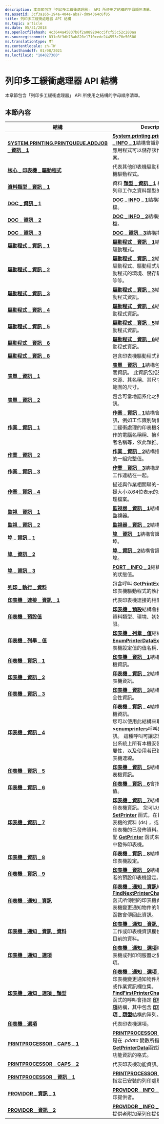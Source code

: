 ```yaml
---
description: 本章節包含「列印多工緩衝處理器」 API 所使用之結構的字母順序清單。
ms.assetid: 3cf3a16b-194a-404e-aba7-d094364c6f05
title: 列印多工緩衝處理器 API 結構
ms.topic: article
ms.date: 05/31/2018
ms.openlocfilehash: 4c3644a45837b6f2a089204cc5fcf55c52c280aa
ms.sourcegitcommit: 831e8f3db78ab820e1710cede244553c70e50500
ms.translationtype: MT
ms.contentlocale: zh-TW
ms.lasthandoff: 01/08/2021
ms.locfileid: "104027300"
---
```

# <a name="print-spooler-api-structures"></a>列印多工緩衝處理器 API 結構

本章節包含「列印多工緩衝處理器」 API 所使用之結構的字母順序清單。

## <a name="in-this-section"></a>本節內容



| 結構                                                                        | Description                                                                                                                                                                                                                                                                                                                                                                                                                                                                                                                      |
|----------------------------------------------------------------------------------|----------------------------------------------------------------------------------------------------------------------------------------------------------------------------------------------------------------------------------------------------------------------------------------------------------------------------------------------------------------------------------------------------------------------------------------------------------------------------------------------------------------------------------|
| [**SYSTEM.PRINTING.PRINTQUEUE.ADDJOB \_ 資訊 \_ 1**](addjob-info-1.md)<br/>                              | [**System.printing.printqueue.addjob \_ INFO \_ 1**](/windows/desktop/printdocs/addjob-info-1)結構會識別列印工作，以及應用程式可以儲存該作業的目錄和檔案。<br/>                                                                                                                                                                                                                                                                                                                                                           |
| [**核心 \_ 印表機 \_ 驅動程式**](core-printer-driver.md)<br/>                  | 代表其他印表機驅動程式所依存的印表機驅動程式。<br/>                                                                                                                                                                                                                                                                                                                                                                                                                                                    |
| [**資料類型 \_ 資訊 \_ 1**](datatypes-info-1.md)<br/>                        | 資料 [**類型 \_ 資訊 \_ 1**](/windows/desktop/printdocs/datatypes-info-1) 結構包含用來記錄列印工作之資料類型的相關資訊。<br/>                                                                                                                                                                                                                                                                                                                                                                                     |
| [**DOC \_ 資訊 \_ 1**](doc-info-1.md)<br/>                                    | [**DOC \_ INFO \_ 1**](/windows/desktop/printdocs/doc-info-1)結構描述將列印的檔。<br/>                                                                                                                                                                                                                                                                                                                                                                                                                           |
| [**DOC \_ 資訊 \_ 2**](doc-info-2.md)<br/>                                    | [**DOC \_ INFO \_ 2**](/windows/desktop/printdocs/doc-info-2)結構描述將列印的檔。<br/>                                                                                                                                                                                                                                                                                                                                                                                                                           |
| [**DOC \_ 資訊 \_ 3**](doc-info-3.md)<br/>                                    | [**DOC \_ 資訊 \_ 3**](/windows/desktop/printdocs/doc-info-3)結構描述將列印的檔。<br/>                                                                                                                                                                                                                                                                                                                                                                                                                           |
| [**驅動程式 \_ 資訊 \_ 1**](driver-info-1.md)<br/>                              | [**驅動程式 \_ 資訊 \_ 1**](/windows/desktop/printdocs/driver-info-1)結構會識別印表機驅動程式。<br/>                                                                                                                                                                                                                                                                                                                                                                                                                                   |
| [**驅動程式 \_ 資訊 \_ 2**](driver-info-2.md)<br/>                              | [**驅動程式 \_ 資訊 \_ 2**](/windows/desktop/printdocs/driver-info-2)結構會識別印表機驅動程式、驅動程式版本號碼、寫入驅動程式的環境、儲存驅動程式的檔案名等等。<br/>                                                                                                                                                                                                                                                                                       |
| [**驅動程式 \_ 資訊 \_ 3**](driver-info-3.md)<br/>                              | [**驅動程式 \_ 資訊 \_ 3**](/windows/desktop/printdocs/driver-info-3)結構包含印表機驅動程式資訊。<br/>                                                                                                                                                                                                                                                                                                                                                                                                                           |
| [**驅動程式 \_ 資訊 \_ 4**](driver-info-4.md)<br/>                              | [**驅動程式 \_ 資訊 \_ 4**](/windows/desktop/printdocs/driver-info-4)結構包含印表機驅動程式資訊。<br/>                                                                                                                                                                                                                                                                                                                                                                                                                           |
| [**驅動程式 \_ 資訊 \_ 5**](driver-info-5.md)<br/>                              | [**驅動程式 \_ 資訊 \_ 5**](/windows/desktop/printdocs/driver-info-5)結構包含印表機驅動程式資訊。<br/>                                                                                                                                                                                                                                                                                                                                                                                                                           |
| [**驅動程式 \_ 資訊 \_ 6**](driver-info-6.md)<br/>                              | [**驅動程式 \_ 資訊 \_ 6**](/windows/desktop/printdocs/driver-info-6)結構包含印表機驅動程式資訊。<br/>                                                                                                                                                                                                                                                                                                                                                                                                                           |
| [**驅動程式 \_ 資訊 \_ 8**](driver-info-8.md)<br/>                              | 包含印表機驅動程式資訊。<br/>                                                                                                                                                                                                                                                                                                                                                                                                                                                                                  |
| [**表單 \_ 資訊 \_ 1**](form-info-1.md)<br/>                                  | [**表單 \_ 資訊 \_ 1**](/windows/desktop/printdocs/form-info-1)結構包含列印表單的相關資訊。 此資訊包括列印表單的原始來源、其名稱、其尺寸，以及其可列印範圍的尺寸。<br/>                                                                                                                                                                                                                                                                                                     |
| [**表單 \_ 資訊 \_ 2**](form-info-2.md)<br/>                                  | 包含可當地語系化之列印表單的相關資訊。<br/>                                                                                                                                                                                                                                                                                                                                                                                                                                                                  |
| [**作業 \_ 資訊 \_ 1**](job-info-1.md)<br/>                                    | [**作業 \_ 資訊 \_ 1**](/windows/desktop/printdocs/job-info-1)結構會指定列印工作資訊，例如工作識別碼值、工作要進行多工緩衝處理的印表機名稱、建立列印工作的電腦名稱稱、擁有列印工作的使用者名稱等，依此類推。<br/>                                                                                                                                                                                                                                 |
| [**作業 \_ 資訊 \_ 2**](job-info-2.md)<br/>                                    | [**作業 \_ 資訊 \_ 2**](/windows/desktop/printdocs/job-info-2)結構描述與作業相關聯的一組完整值。<br/>                                                                                                                                                                                                                                                                                                                                                                                                                |
| [**作業 \_ 資訊 \_ 3**](job-info-3.md)<br/>                                    | [**作業 \_ 資訊 \_ 3**](/windows/desktop/printdocs/job-info-3)結構是用來將一組列印工作連結在一起。<br/>                                                                                                                                                                                                                                                                                                                                                                                                                        |
| [**作業 \_ 資訊 \_ 4**](job-info-4.md)<br/>                                    | 描述與作業相關聯的一組完整值，並支援大小以64位表示的大型多工緩衝處理檔案。<br/>                                                                                                                                                                                                                                                                                                                                                                                                |
| [**監視 \_ 資訊 \_ 1**](monitor-info-1.md)<br/>                            | [**監視器 \_ 資訊 \_ 1**](/windows/desktop/printdocs/monitor-info-1)結構會識別已安裝的監視器。<br/>                                                                                                                                                                                                                                                                                                                                                                                                                             |
| [**監視 \_ 資訊 \_ 2**](monitor-info-2.md)<br/>                            | [**監視器 \_ 資訊 \_ 2**](/windows/desktop/printdocs/monitor-info-2)結構會識別監視。<br/>                                                                                                                                                                                                                                                                                                                                                                                                                                        |
| [**埠 \_ 資訊 \_ 1**](port-info-1.md)<br/>                                  | [**埠 \_ 資訊 \_ 1**](/windows/desktop/printdocs/port-info-1)結構會識別支援的印表機埠。<br/>                                                                                                                                                                                                                                                                                                                                                                                                                               |
| [**埠 \_ 資訊 \_ 2**](port-info-2.md)<br/>                                  | [**埠 \_ 資訊 \_ 2**](/windows/desktop/printdocs/port-info-2)結構會識別支援的印表機埠。<br/>                                                                                                                                                                                                                                                                                                                                                                                                                               |
| [**埠 \_ 資訊 \_ 3**](port-info-3.md)<br/>                                  | [**PORT \_ INFO \_ 3**](/windows/desktop/printdocs/port-info-3)結構會指定印表機埠的狀態值。<br/>                                                                                                                                                                                                                                                                                                                                                                                                                      |
| [**列印 \_ 執行 \_ 資料**](print-execution-data.md)<br/>                | 包含呼叫 [**GetPrintExecutionData**](getprintexecutiondata.md)之印表機驅動程式的執行內容。<br/>                                                                                                                                                                                                                                                                                                                                                                                               |
| [**印表機 \_ 連接 \_ 資訊 \_ 1**](printer-connection-info-1.md)<br/>     | 代表印表機連接的相關資訊。<br/>                                                                                                                                                                                                                                                                                                                                                                                                                                                               |
| [**印表機 \_ 預設值**](printer-defaults.md)<br/>                         | [**印表機 \_ 預設**](/windows/desktop/printdocs/printer-defaults)結構會指定印表機的預設資料類型、環境、初始化資料和存取權限。<br/>                                                                                                                                                                                                                                                                                                                                                       |
| [**印表機 \_ 列舉 \_ 值**](printer-enum-values.md)<br/>                  | [**印表機 \_ 列舉 \_ 值**](/windows/desktop/printdocs/printer-enum-values)結構會指定 [**EnumPrinterDataEx**](enumprinterdataex.md)函數所傳回之印表機設定值的值名稱、類型和資料。<br/>                                                                                                                                                                                                                                                                                                |
| [**印表機 \_ 資訊 \_ 1**](printer-info-1.md)<br/>                            | [**印表機 \_ 資訊 \_ 1**](/windows/desktop/printdocs/printer-info-1)結構會指定一般印表機資訊。<br/>                                                                                                                                                                                                                                                                                                                                                                                                                       |
| [**印表機 \_ 資訊 \_ 2**](printer-info-2.md)<br/>                            | [**印表機 \_ 資訊 \_ 2**](/windows/desktop/printdocs/printer-info-2)結構會指定詳細的印表機資訊。<br/>                                                                                                                                                                                                                                                                                                                                                                                                                      |
| [**印表機 \_ 資訊 \_ 3**](printer-info-3.md)<br/>                            | [**印表機 \_ 資訊 \_ 3**](/windows/desktop/printdocs/printer-info-3)結構會指定印表機安全性資訊。<br/>                                                                                                                                                                                                                                                                                                                                                                                                                      |
| [**印表機 \_ 資訊 \_ 4**](printer-info-4.md)<br/>                            | [**印表機 \_ 資訊 \_ 4**](/windows/desktop/printdocs/printer-info-4)結構會指定一般印表機資訊。<br/> 您可以使用此結構來取得 [**>enumprinters**](enumprinters.md)呼叫的最短印表機資訊。 這種呼叫可讓您快速且輕鬆地取出系統上所有本機安裝印表機的名稱和屬性，以及使用者已建立的所有遠端印表機連線。<br/>                                                                                                 |
| [**印表機 \_ 資訊 \_ 5**](printer-info-5.md)<br/>                            | [**印表機 \_ 資訊 \_ 5**](/windows/desktop/printdocs/printer-info-5)結構會指定詳細的印表機資訊。<br/>                                                                                                                                                                                                                                                                                                                                                                                                                      |
| [**印表機 \_ 資訊 \_ 6**](printer-info-6.md)<br/>                            | [**印表機 \_ 資訊 \_ 6**](/windows/desktop/printdocs/printer-info-6)會指定印表機的狀態值。<br/>                                                                                                                                                                                                                                                                                                                                                                                                                               |
| [**印表機 \_ 資訊 \_ 7**](printer-info-7.md)<br/>                            | [**印表機 \_ 資訊 \_ 7**](/windows/desktop/printdocs/printer-info-7)結構會指定目錄服務印表機資訊。 您可以使用此結構搭配 [**SetPrinter**](setprinter.md) 函式，在目錄服務中發佈印表機的資料 (ds) ，或從 ds 更新或移除印表機的已發佈資料。 使用此結構搭配 [**GetPrinter**](getprinter.md) 函式來判斷是否已在 DS 中發佈印表機。 <br/>                                                                              |
| [**印表機 \_ 資訊 \_ 8**](printer-info-8.md)<br/>                            | [**印表機 \_ 資訊 \_ 8**](/windows/desktop/printdocs/printer-info-8)結構會指定全域預設印表機設定。<br/>                                                                                                                                                                                                                                                                                                                                                                                                               |
| [**印表機 \_ 資訊 \_ 9**](printer-info-9.md)<br/>                            | [**印表機 \_ 資訊 \_ 9**](/windows/desktop/printdocs/printer-info-9)結構會指定每位使用者的預設印表機設定。<br/>                                                                                                                                                                                                                                                                                                                                                                                                             |
| [**印表機 \_ 通知 \_ 資訊**](printer-notify-info.md)<br/>                  | [**印表機 \_ 通知 \_ 資訊**](printer-notify-info.md)結構包含 [**FindNextPrinterChangeNotification**](findnextprinterchangenotification.md)函式所傳回的印表機資訊。 在滿足印表機變更通知物件的等候作業之後，此函數會傳回此資訊。<br/>                                                                                                                                                                                     |
| [**印表機 \_ 通知 \_ 資訊 \_ 資料**](printer-notify-info-data.md)<br/>       | [**印表機 \_ 通知 \_ 資訊 \_ 資料**](/windows/desktop/printdocs/printer-notify-info-data)結構會識別工作或印表機資訊欄位，並提供該欄位目前的資料。<br/>                                                                                                                                                                                                                                                                                                                                             |
| [**印表機 \_ 通知 \_ 選項**](printer-notify-options.md)<br/>            | [**印表機 \_ 通知 \_ 選項**](/windows/desktop/printdocs/printer-notify-options)結構會指定監視印表機或列印伺服器之變更通知物件的選項。<br/>                                                                                                                                                                                                                                                                                                                                                  |
| [**印表機 \_ 通知 \_ 選項 \_ 類型**](printer-notify-options-type.md)<br/> | [**印表機 \_ 通知 \_ 選項 \_ 類型**](/windows/desktop/printdocs/printer-notify-options-type)結構會指定印表機變更通知物件所要監視的印表機或作業資訊欄位集。<br/> [**FindFirstPrinterChangeNotification**](findfirstprinterchangenotification.md)函式的呼叫會指定 [**印表機 \_ 通知 \_ 選項**](printer-notify-options.md)結構，其中包含 [**印表機 \_ 通知 \_ 選項 \_ 類型**](printer-notify-options-type.md)結構的陣列。<br/> |
| [**印表機 \_ 選項**](printer-options.md)<br/>                           | 代表印表機選項。<br/>                                                                                                                                                                                                                                                                                                                                                                                                                                                                                           |
| [**PRINTPROCESSOR \_ CAPS \_ 1**](printprocessor-caps-1.md)<br/>              | [**PRINTPROCESSOR \_ CAPS \_ 1**](/windows/desktop/printdocs/printprocessor-caps-1)結構是在 *.pdata* 變數所指定的緩衝區中， [**GetPrinterData**](getprinterdata.md)函式所傳回之印表機功能資訊的格式。<br/>                                                                                                                                                                                                                                                                |
| [**PRINTPROCESSOR \_ CAPS \_ 2**](printprocessor-caps-2.md)<br/>              | 代表印表機功能資訊。<br/>                                                                                                                                                                                                                                                                                                                                                                                                                                                                            |
| [**PRINTPROCESSOR \_ 資訊 \_ 1**](printprocessor-info-1.md)<br/>              | [**PRINTPROCESSOR \_ INFO \_ 1**](/windows/desktop/printdocs/printprocessor-info-1)結構會指定已安裝的列印處理器名稱。<br/>                                                                                                                                                                                                                                                                                                                                                                                            |
| [**PROVIDOR \_ 資訊 \_ 1**](providor-info-1.md)<br/>                          | [**PROVIDOR \_ INFO \_ 1**](/windows/desktop/printdocs/providor-info-1)結構會識別列印提供者。<br/>                                                                                                                                                                                                                                                                                                                                                                                                                               |
| [**PROVIDOR \_ 資訊 \_ 2**](providor-info-2.md)<br/>                          | [**PROVIDOR \_ INFO \_ 2**](/windows/desktop/printdocs/providor-info-2)結構會將列印提供者附加至列印提供者順序清單。<br/>                                                                                                                                                                                                                                                                                                                                                                                                 |



 

 

